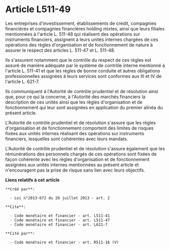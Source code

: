 # Article L511-49

Les entreprises d'investissement, établissements de crédit, compagnies financières et compagnies financières holding mixtes,
ainsi que leurs filiales mentionnées à l'article L. 511-48 qui réalisent des opérations sur instruments financiers, assignent
à leurs unités internes chargées de ces opérations des règles d'organisation et de fonctionnement de nature à assurer le
respect des articles L. 511-47 et L. 511-48. 

Ils s'assurent notamment que le contrôle du respect de ces règles est assuré de manière adéquate par le système de contrôle
interne mentionné à l'article L. 511-41 et que les règles de bonne conduite et autres obligations professionnelles assignées
à leurs services sont conformes aux III et IV de l'article L. 621-7. 

Ils communiquent à l'Autorité de contrôle prudentiel et de résolution ainsi que, pour ce qui la concerne, à l'Autorité des
marchés financiers la description de ces unités ainsi que les règles d'organisation et de fonctionnement qui leur sont
assignées en application du premier alinéa du présent article. 

L'Autorité de contrôle prudentiel et de résolution s'assure que les règles d'organisation et de fonctionnement comportent des
limites de risques fixées aux unités internes réalisant des opérations sur instruments financiers, lesquelles sont cohérentes
avec leurs mandats. 

L'Autorité de contrôle prudentiel et de résolution s'assure également que les rémunérations des personnels chargés de ces
opérations sont fixées de façon cohérente avec les règles d'organisation et de fonctionnement assignées aux unités internes
mentionnées au présent article et n'encouragent pas la prise de risque sans lien avec leurs objectifs.

**Liens relatifs à cet article**

	**Créé par**:

	  - Loi n°2013-672 du 26 juillet 2013 - art. 2

	**Cite**:

	  - Code monétaire et financier - art. L511-41
	  - Code monétaire et financier - art. L511-47
	  - Code monétaire et financier - art. L621-7

	**Cité par**:

	  - Code monétaire et financier - art. R511-16 (V)
